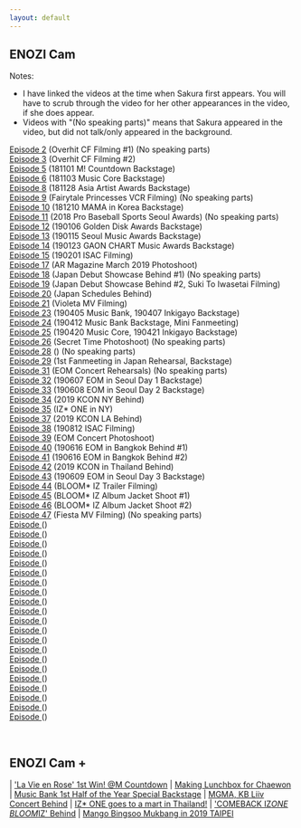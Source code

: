 ```yaml
---
layout: default
---
```

<h2>ENOZI Cam</h2>

Notes:<nbr>
- I have linked the videos at the time when Sakura first appears. You will have to scrub through the video for her other appearances in the video, if she does appear.
- Videos with "(No speaking parts)" means that Sakura appeared in the video, but did not talk/only appeared in the background.

<a target="_blank" href="https://youtu.be/mEboyuYa5-s?t=5">Episode 2</a> (Overhit CF Filming #1) (No speaking parts)<br>
<a target="_blank" href="https://youtu.be/LBljUqTzboo?t=166">Episode 3</a> (Overhit CF Filming #2)<br>
<a target="_blank" href="https://youtu.be/apgzmeBRqmQ?t=25">Episode 5</a> (181101 M! Countdown Backstage)<br>
<a target="_blank" href="https://youtu.be/apkjxdbjj1g?t=39">Episode 6</a> (181103 Music Core Backstage)<br>
<a target="_blank" href="https://youtu.be/KJaYHQa_koA?t=76">Episode 8</a> (181128 Asia Artist Awards Backstage)<br>
<a target="_blank" href="https://youtu.be/A6EieNny-iY?t=104">Episode 9</a> (Fairytale Princesses VCR Filming) (No speaking parts)<br>
<a target="_blank" href="https://youtu.be/Z167_AonGm0?t=27">Episode 10</a> (181210 MAMA in Korea Backstage)<br>
<a target="_blank" href="https://youtu.be/yWH6yS-_saM?t=80">Episode 11</a> (2018 Pro Baseball Sports Seoul Awards) (No speaking parts)<br>
<a target="_blank" href="https://youtu.be/lw4wPYBeySg?t=11">Episode 12</a> (190106 Golden Disk Awards Backstage)<br>
<a target="_blank" href="https://youtu.be/H2GztU4loNc?t=80">Episode 13</a> (190115 Seoul Music Awards Backstage)<br>
<a target="_blank" href="https://youtu.be/IMBfpoA2iWo?t=15">Episode 14</a> (190123 GAON CHART Music Awards Backstage)<br>
<a target="_blank" href="https://youtu.be/ocqIQf7yeBo?t=174">Episode 15</a> (190201 ISAC Filming)<br>
<a target="_blank" href="https://youtu.be/HPYhf3P6U5k?t=5">Episode 17</a> (AR Magazine March 2019 Photoshoot)<br>
<a target="_blank" href="https://youtu.be/SeVGBaF8FGs?t=5">Episode 18</a> (Japan Debut Showcase Behind #1) (No speaking parts)<br>
<a target="_blank" href="https://youtu.be/kTjfoC4C_1g?t=21">Episode 19</a> (Japan Debut Showcase Behind #2, Suki To Iwasetai Filming)<br>
<a target="_blank" href="https://youtu.be/kgyNlu7Jzfs?t=5">Episode 20</a> (Japan Schedules Behind)<br>
<a target="_blank" href="https://youtu.be/YGZOCCfUtCY?t=388">Episode 21</a> (Violeta MV Filming)<br>
<a target="_blank" href="https://youtu.be/QuFlMIgKxsA?t=39">Episode 23</a> (190405 Music Bank, 190407 Inkigayo Backstage)<br>
<a target="_blank" href="https://youtu.be/sZeph04xB_k?t=60">Episode 24</a> (190412 Music Bank Backstage, Mini Fanmeeting)<br>
<a target="_blank" href="https://youtu.be/eoyUSKMVkgk?t=134">Episode 25</a> (190420 Music Core, 190421 Inkigayo Backstage)<br>
<a target="_blank" href="https://youtu.be/bJXAseOqSbU?t=287">Episode 26</a> (Secret Time Photoshoot) (No speaking parts)<br>
<a target="_blank" href="https://youtu.be/M71e4ObS514?t=16">Episode 28</a> () (No speaking parts)<br>
<a target="_blank" href="https://youtu.be/8XSS0d1ql7I?t=5">Episode 29</a> (1st Fanmeeting in Japan Rehearsal, Backstage)<br>
<a target="_blank" href="https://youtu.be/T4x_pdhXBsM?t=6">Episode 31</a> (EOM Concert Rehearsals) (No speaking parts)<br>
<a target="_blank" href="https://youtu.be/z8xqNo4awFw?t=48">Episode 32</a> (190607 EOM in Seoul Day 1 Backstage)<br>
<a target="_blank" href="https://youtu.be/A5M8yVRyBxU?t=98">Episode 33</a> (190608 EOM in Seoul Day 2 Backstage)<br>
<a target="_blank" href="https://youtu.be/RdGILzeo0fs?t=171">Episode 34</a> (2019 KCON NY Behind)<br>
<a target="_blank" href="https://youtu.be/9kl21DtEHAU?t=18">Episode 35</a> (IZ* ONE in NY)<br>
<a target="_blank" href="https://youtu.be/0XFHQ55ZSuU?t=48">Episode 37</a> (2019 KCON LA Behind)<br>
<a target="_blank" href="https://youtu.be/PhE3BC-dFrg?t=14">Episode 38</a> (190812 ISAC Filming)<br>
<a target="_blank" href="https://youtu.be/RGhWYfBfEiE?t=8">Episode 39</a> (EOM Concert Photoshoot)<br>
<a target="_blank" href="https://youtu.be/ZvfzGGraCd0?t=86">Episode 40</a> (190616 EOM in Bangkok Behind #1)<br>
<a target="_blank" href="https://youtu.be/JlgsRMYuuog?t=233">Episode 41</a> (190616 EOM in Bangkok Behind #2)<br>
<a target="_blank" href="https://youtu.be/P8nSGzNOlzw?t=120">Episode 42</a> (2019 KCON in Thailand Behind)<br>
<a target="_blank" href="https://youtu.be/4oIpuzS1G38?t=141">Episode 43</a> (190609 EOM in Seoul Day 3 Backstage)<br>
<a target="_blank" href="https://youtu.be/mUbq6Z6TnC0?t=224">Episode 44</a> (BLOOM* IZ Trailer Filming)<br>
<a target="_blank" href="https://youtu.be/cacNilg1UrU?t=94">Episode 45</a> (BLOOM* IZ Album Jacket Shoot #1)<br>
<a target="_blank" href="https://youtu.be/Otb__RH-PsQ?t=555">Episode 46</a> (BLOOM* IZ Album Jacket Shoot #2)<br>
<a target="_blank" href="https://youtu.be/QVsn0p8RfaA?t=292">Episode 47</a> (Fiesta MV Filming) (No speaking parts)<br>
<a target="_blank" href="">Episode </a> ()<br>
<a target="_blank" href="">Episode </a> ()<br>
<a target="_blank" href="">Episode </a> ()<br>
<a target="_blank" href="">Episode </a> ()<br>
<a target="_blank" href="">Episode </a> ()<br>
<a target="_blank" href="">Episode </a> ()<br>
<a target="_blank" href="">Episode </a> ()<br>
<a target="_blank" href="">Episode </a> ()<br>
<a target="_blank" href="">Episode </a> ()<br>
<a target="_blank" href="">Episode </a> ()<br>
<a target="_blank" href="">Episode </a> ()<br>
<a target="_blank" href="">Episode </a> ()<br>
<a target="_blank" href="">Episode </a> ()<br>
<a target="_blank" href="">Episode </a> ()<br>
<a target="_blank" href="">Episode </a> ()<br>
<a target="_blank" href="">Episode </a> ()<br>
<a target="_blank" href="">Episode </a> ()<br>
<a target="_blank" href="">Episode </a> ()<br>
<a target="_blank" href="">Episode </a> ()<br>
<a target="_blank" href="">Episode </a> ()<br>
<a target="_blank" href="">Episode </a> ()<br>

<br>

<h2>ENOZI Cam +</h2>

| <a target="_blank" href="https://www.youtube.com/watch?v=J326RzASXEQ">'La Vie en Rose' 1st Win! @M Countdown</a>            | <a target="_blank" href="https://www.youtube.com/watch?v=nxZg70OqHpU">Making Lunchbox for Chaewon</a>
| <a target="_blank" href="https://www.youtube.com/watch?v=5ye2u3gLw_U">Music Bank 1st Half of the Year Special Backstage</a> | <a target="_blank" href="https://www.youtube.com/watch?v=M-UjOoy56Is">MGMA, KB Liiv Concert Behind</a>
| <a target="_blank" href="https://www.youtube.com/watch?v=otMw0Um5JLw">IZ* ONE goes to a mart in Thailand!</a>                | <a target="_blank" href="https://www.youtube.com/watch?v=rVAGrBBCJu0">'COMEBACK IZ*ONE BLOOM*IZ' Behind</a>
| <a target="_blank" href="https://www.youtube.com/watch?v=OatrfUO1IDk">Mango Bingsoo Mukbang in 2019 TAIPEI</a>
